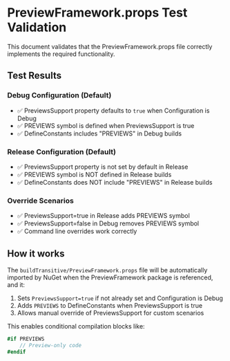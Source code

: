 # PreviewFramework.props Test Validation

This document validates that the PreviewFramework.props file correctly implements the required functionality.

## Test Results

### Debug Configuration (Default)
- ✅ PreviewsSupport property defaults to `true` when Configuration is Debug
- ✅ PREVIEWS symbol is defined when PreviewsSupport is true
- ✅ DefineConstants includes "PREVIEWS" in Debug builds

### Release Configuration (Default)
- ✅ PreviewsSupport property is not set by default in Release
- ✅ PREVIEWS symbol is NOT defined in Release builds
- ✅ DefineConstants does NOT include "PREVIEWS" in Release builds

### Override Scenarios
- ✅ PreviewsSupport=true in Release adds PREVIEWS symbol
- ✅ PreviewsSupport=false in Debug removes PREVIEWS symbol
- ✅ Command line overrides work correctly

## How it works

The `buildTransitive/PreviewFramework.props` file will be automatically imported by NuGet when the PreviewFramework package is referenced, and it:

1. Sets `PreviewsSupport=true` if not already set and Configuration is Debug
2. Adds `PREVIEWS` to DefineConstants when PreviewsSupport is true
3. Allows manual override of PreviewsSupport for custom scenarios

This enables conditional compilation blocks like:
```csharp
#if PREVIEWS
    // Preview-only code
#endif
```